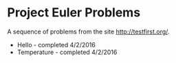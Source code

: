 # Project Euler Problems

A sequence of problems from the site http://testfirst.org/.

* Hello - completed 4/2/2016
* Temperature - completed 4/2/2016